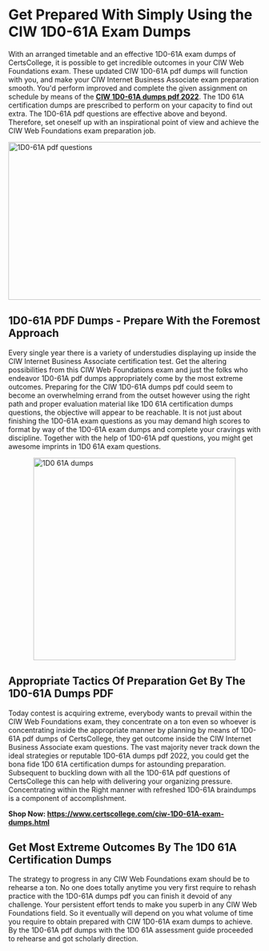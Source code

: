 <h1><strong>Get Prepared With Simply Using the CIW 1D0-61A Exam Dumps&nbsp;</strong></h1>
<p><span style="font-weight: 400;">With an arranged timetable and an effective  1D0-61A exam dumps of CertsCollege, it is possible to get incredible outcomes in your CIW Web Foundations exam. These updated CIW 1D0-61A pdf dumps will function with you, and make your CIW Internet Business Associate exam preparation smooth. You'd perform improved and complete the given assignment on schedule by means of the <strong><a href="https://www.certscollege.com/ciw-1D0-61A-exam-dumps.html">CIW 1D0-61A dumps pdf 2022</a></strong>. The 1D0 61A certification dumps are prescribed to perform on your capacity to find out extra. The  1D0-61A pdf questions are effective above and beyond. Therefore, set oneself up with an inspirational point of view and achieve the CIW Web Foundations exam preparation job.&nbsp;</span></p>
<p><span style="font-weight: 400;"><img style="display: block; margin-left: auto; margin-right: auto;" src="https://i.ibb.co/CPDK3ps/Yellow-and-Blue-Initiative-Blog-Banner.png" alt="1D0-61A pdf questions" width="559" height="315" /></span></p>
<h2><strong>1D0-61A PDF Dumps - Prepare With the Foremost Approach</strong></h2>
<p><span style="font-weight: 400;">Every single year there is a variety of understudies displaying up inside the CIW Internet Business Associate certification test. Get the altering possibilities from this CIW Web Foundations exam and just the folks who endeavor 1D0-61A pdf dumps appropriately come by the most extreme outcomes. Preparing for the CIW 1D0-61A dumps pdf could seem to become an overwhelming errand from the outset however using the right path and proper evaluation material like 1D0 61A certification dumps questions, the objective will appear to be reachable. It is not just about finishing the 1D0-61A exam questions as you may demand high scores to format by way of the 1D0-61A exam dumps and complete your cravings with discipline. Together with the help of 1D0-61A pdf questions, you might get awesome imprints in 1D0 61A exam questions.</span></p>
<p><span style="font-weight: 400;"><a href="https://tinyurl.com/y8g6qufj"><img style="display: block; margin-left: auto; margin-right: auto;" src="https://i.ibb.co/9tMrhdY/Teacher-Appreciation-Invitation.png" alt="1D0 61A dumps " width="404" height="404" /></a></span></p>
<h2><strong>Appropriate Tactics Of Preparation Get By The 1D0-61A Dumps PDF</strong></h2>
<p><span style="font-weight: 400;">Today contest is acquiring extreme, everybody wants to prevail within the CIW Web Foundations exam, they concentrate on a ton even so whoever is concentrating inside the appropriate manner by planning by means of 1D0-61A pdf dumps of CertsCollege, they get outcome inside the CIW Internet Business Associate exam questions. The vast majority never track down the ideal strategies or reputable 1D0-61A dumps pdf 2022, you could get the bona fide 1D0 61A certification dumps for astounding preparation. Subsequent to buckling down with all the  1D0-61A pdf questions of CertsCollege this can help with delivering your organizing pressure. Concentrating within the Right manner with refreshed 1D0-61A braindumps is a component of accomplishment.</span></p>
<p><span style="font-weight: 400;"><strong>Shop Now: <a href="https://www.certscollege.com/ciw-1D0-61A-exam-dumps.html">https://www.certscollege.com/ciw-1D0-61A-exam-dumps.html</a></strong></span></p>
<h2><strong>Get Most Extreme Outcomes By The 1D0 61A Certification Dumps</strong></h2>
<p><span style="font-weight: 400;">The strategy to progress in any CIW Web Foundations exam should be to rehearse a ton. No one does totally anytime you very first require to rehash practice with the 1D0-61A dumps pdf you can finish it devoid of any challenge. Your persistent effort tends to make you superb in any CIW Web Foundations field. So it eventually will depend on you what volume of time you require to obtain prepared with CIW 1D0-61A exam dumps to achieve. By the 1D0-61A pdf dumps with the 1D0 61A assessment guide proceeded to rehearse and got scholarly direction.</span></p>
